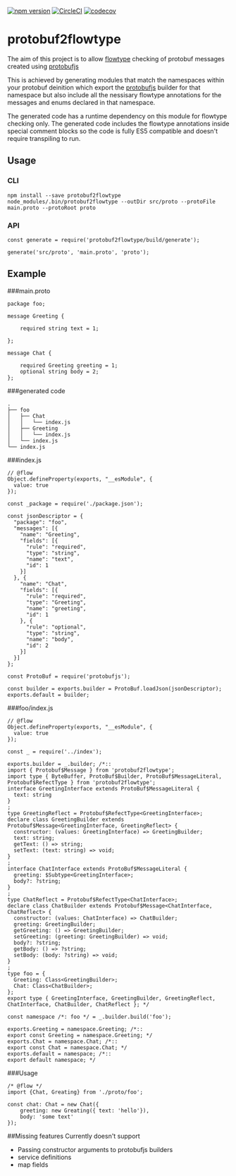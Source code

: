 [![npm version](https://badge.fury.io/js/protobuf2flowtype.svg)](https://badge.fury.io/js/protobuf2flowtype) [![CircleCI](https://circleci.com/gh/netproteus/protobuf2flowtype.svg?style=svg)](https://circleci.com/gh/netproteus/protobuf2flowtype) [![codecov](https://codecov.io/gh/netproteus/protobuf2flowtype/branch/master/graph/badge.svg)](https://codecov.io/gh/netproteus/protobuf2flowtype)

# protobuf2flowtype

The aim of this project is to allow [flowtype](https://flowtype.org/) checking of protobuf messages created using [protobufjs](https://github.com/dcodeIO/protobuf.js)

This is achieved by generating modules that match the namespaces within your protobuf deinition which export the [protobufjs](https://github.com/dcodeIO/protobuf.js) builder for that namespace but also include all the nessisary flowtype annotations for the messages and enums declared in that namespace.

The generated code has a runtime dependency on this module for flowtype checking only. The generated code includes the flowtype annotations inside special comment blocks so the code is fully ES5 compatible and doesn't require transpiling to run.

## Usage

### CLI

```
npm install --save protobuf2flowtype
node_modules/.bin/protobuf2flowtype --outDir src/proto --protoFile main.proto --protoRoot proto
```

### API

```
const generate = require('protobuf2flowtype/build/generate'); 

generate('src/proto', 'main.proto', 'proto');
```

## Example

###main.proto
```
package foo;

message Greeting {

    required string text = 1;

};

message Chat {

    required Greeting greeting = 1;
    optional string body = 2;
};

```

###generated code
```
.
├── foo
│   ├── Chat
│   │   └── index.js
│   ├── Greeting
│   │   └── index.js
│   └── index.js
└── index.js
```

###index.js
```
// @flow
Object.defineProperty(exports, "__esModule", {
  value: true
});

const _package = require('./package.json');

const jsonDescriptor = {
  "package": "foo",
  "messages": [{
    "name": "Greeting",
    "fields": [{
      "rule": "required",
      "type": "string",
      "name": "text",
      "id": 1
    }]
  }, {
    "name": "Chat",
    "fields": [{
      "rule": "required",
      "type": "Greeting",
      "name": "greeting",
      "id": 1
    }, {
      "rule": "optional",
      "type": "string",
      "name": "body",
      "id": 2
    }]
  }]
};

const ProtoBuf = require('protobufjs');

const builder = exports.builder = ProtoBuf.loadJson(jsonDescriptor);
exports.default = builder;
```

###foo/index.js
```
// @flow
Object.defineProperty(exports, "__esModule", {
  value: true
});

const _ = require('../index');

exports.builder = _.builder; /*::
import { Protobuf$Message } from 'protobuf2flowtype';
import type { ByteBuffer, ProtoBuf$Builder, ProtoBuf$MessageLiteral, Protobuf$RefectType } from 'protobuf2flowtype';
interface GreetingInterface extends ProtoBuf$MessageLiteral {
  text: string
}
;
type GreetingReflect = Protobuf$RefectType<GreetingInterface>;
declare class GreetingBuilder extends Protobuf$Message<GreetingInterface, GreetingReflect> {
  constructor: (values: GreetingInterface) => GreetingBuilder;
  text: string;
  getText: () => string;
  setText: (text: string) => void;
}
;
interface ChatInterface extends ProtoBuf$MessageLiteral {
  greeting: $Subtype<GreetingInterface>;
  body?: ?string;
}
;
type ChatReflect = Protobuf$RefectType<ChatInterface>;
declare class ChatBuilder extends Protobuf$Message<ChatInterface, ChatReflect> {
  constructor: (values: ChatInterface) => ChatBuilder;
  greeting: GreetingBuilder;
  getGreeting: () => GreetingBuilder;
  setGreeting: (greeting: GreetingBuilder) => void;
  body?: ?string;
  getBody: () => ?string;
  setBody: (body: ?string) => void;
}
;
type foo = {
  Greeting: Class<GreetingBuilder>;
  Chat: Class<ChatBuilder>;
};
export type { GreetingInterface, GreetingBuilder, GreetingReflect, ChatInterface, ChatBuilder, ChatReflect }; */

const namespace /*: foo */ = _.builder.build('foo');

exports.Greeting = namespace.Greeting; /*::
export const Greeting = namespace.Greeting; */
exports.Chat = namespace.Chat; /*::
export const Chat = namespace.Chat; */
exports.default = namespace; /*::
export default namespace; */
```

###Usage
```
/* @flow */
import {Chat, Greating} from './proto/foo';

const chat: Chat = new Chat({
    greeting: new Greating({ text: 'hello'}),
    body: 'some text'
});

```

##Missing features
Currently doesn't support
* Passing constructor arguments to protobufjs builders
* service definitions
* map fields



